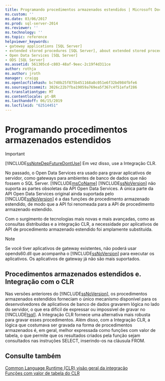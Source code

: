 ```yaml
---
title: Programando procedimentos armazenados estendidos | Microsoft Docs
ms.custom: ''
ms.date: 03/06/2017
ms.prod: sql-server-2014
ms.reviewer: ''
ms.technology: ''
ms.topic: reference
helpviewer_keywords:
- gateway applications [SQL Server]
- extended stored procedures [SQL Server], about extended stored procedures
- Open Data Services [SQL Server]
- ODS [SQL Server]
ms.assetid: 561305cd-c803-48af-9eec-2c19f4d311ce
author: rothja
ms.author: jroth
manager: craigg
ms.openlocfilehash: bc740b25f875b451168a8c051e6f32bd984fbfe6
ms.sourcegitcommit: 3026c22b7fba19059a769ea5f367c4f51efaf286
ms.translationtype: MT
ms.contentlocale: pt-BR
ms.lasthandoff: 06/15/2019
ms.locfileid: "62514451"
---
```

# <a name="programming-extended-stored-procedures"></a>Programando procedimentos armazenados estendidos
    
> [!IMPORTANT]  
>  [!INCLUDE[ssNoteDepFutureDontUse](../../includes/ssnotedepfuturedontuse-md.md)] Em vez disso, use a Integração CLR.  
  
 No passado, o Open Data Services era usado para gravar aplicativos de servidor, como gateways para ambientes de banco de dados que não fossem o SQL Server. [!INCLUDE[msCoName](../../includes/msconame-md.md)] [!INCLUDE[ssNoVersion](../../includes/ssnoversion-md.md)] não suporta as partes obsoletas da API Open Data Services. A única parte da API Open Data Services original ainda suportada pelo [!INCLUDE[ssNoVersion](../../includes/ssnoversion-md.md)] é a das funções de procedimento armazenado estendido, de modo que a API foi renomeada para a API de procedimento armazenado estendido.  
  
 Com o surgimento de tecnologias mais novas e mais avançadas, como as consultas distribuídas e a integração CLR, a necessidade por aplicativos de API de procedimento armazenado estendido foi amplamente substituída.  
  
> [!NOTE]  
>  Se você tiver aplicativos de gateway existentes, não poderá usar opends60.dll que acompanha o [!INCLUDE[ssNoVersion](../../includes/ssnoversion-md.md)] para executar os aplicativos. Os aplicativos de gateway já não são mais suportados.  
  
## <a name="extended-stored-procedures-vs-clr-integration"></a>Procedimentos armazenados estendidos e. Integração com o CLR  
 Nas versões anteriores do [!INCLUDE[ssNoVersion](../../includes/ssnoversion-md.md)], os procedimentos armazenados estendidos forneciam o único mecanismo disponível para os desenvolvedores de aplicativos de banco de dados gravarem lógica no lado do servidor, o que era difícil de expressar ou impossível de gravar no [!INCLUDE[tsql](../../includes/tsql-md.md)]. A Integração CLR fornece uma alternativa mais robusta para gravar esses procedimentos. Além disso, com a Integração CLR, a lógica que costumava ser gravada na forma de procedimentos armazenados é, em geral, melhor expressada como funções com valor de tabela, o que permite que os resultados criados pela função sejam consultados nas instruções SELECT, inserindo-os na cláusula FROM.  
  
## <a name="see-also"></a>Consulte também  
 [Common Language Runtime &#40;CLR&#41; visão geral da integração](../clr-integration/common-language-runtime-integration-overview.md)   
 [Funções com valor de tabela do CLR](../clr-integration-database-objects-user-defined-functions/clr-table-valued-functions.md)  
  
  
